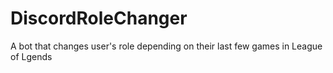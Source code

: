 # DiscordRoleChanger
A bot that changes user's role depending on their last few games in League of Lgends
